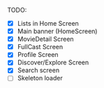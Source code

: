 TODO:
- [X] Lists in Home Screen
- [X] Main banner (HomeScreen)
- [X] MovieDetail Screen
- [X] FullCast Screen
- [X] Profile Screen
- [X] Discover/Explore Screen
- [X] Search screen
- [ ] Skeleton loader
